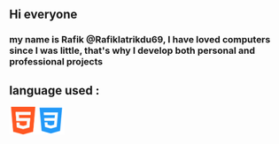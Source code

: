 ## Hi everyone 
###  my name is Rafik @Rafiklatrikdu69, I have loved computers since I was little, that's why I develop both personal and professional projects
## language used : 
<img src="https://github.com/Rafiklatrikdu69/Rafiklatrikdu69/blob/main/html.png" width="50" height="50"><img src="https://github.com/Rafiklatrikdu69/Rafiklatrikdu69/blob/main/css.png" width="50" height="50">

